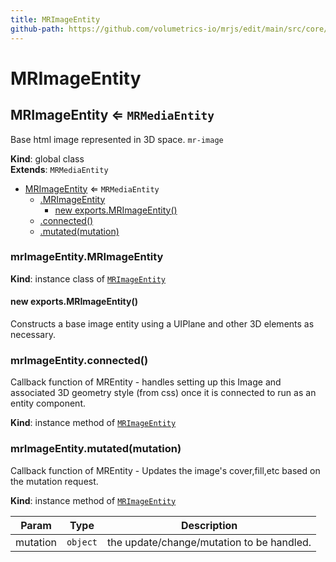 ```yaml
---
title: MRImageEntity
github-path: https://github.com/volumetrics-io/mrjs/edit/main/src/core/entities/MRImageEntity.js
---
```

# MRImageEntity

<a name="MRImageEntity"></a>

## MRImageEntity ⇐ <code>MRMediaEntity</code>
Base html image represented in 3D space. `mr-image`

**Kind**: global class  
**Extends**: <code>MRMediaEntity</code>  

* [MRImageEntity](#MRImageEntity) ⇐ <code>MRMediaEntity</code>
    * [.MRImageEntity](#MRImageEntity+MRImageEntity)
        * [new exports.MRImageEntity()](#new_MRImageEntity+MRImageEntity_new)
    * [.connected()](#MRImageEntity+connected)
    * [.mutated(mutation)](#MRImageEntity+mutated)

<a name="MRImageEntity+MRImageEntity"></a>

### mrImageEntity.MRImageEntity
**Kind**: instance class of [<code>MRImageEntity</code>](#MRImageEntity)  
<a name="new_MRImageEntity+MRImageEntity_new"></a>

#### new exports.MRImageEntity()
Constructs a base image entity using a UIPlane and other 3D elements as necessary.

<a name="MRImageEntity+connected"></a>

### mrImageEntity.connected()
Callback function of MREntity - handles setting up this Image and associated 3D geometry style (from css) once it is connected to run as an entity component.

**Kind**: instance method of [<code>MRImageEntity</code>](#MRImageEntity)  
<a name="MRImageEntity+mutated"></a>

### mrImageEntity.mutated(mutation)
Callback function of MREntity - Updates the image's cover,fill,etc based on the mutation request.

**Kind**: instance method of [<code>MRImageEntity</code>](#MRImageEntity)  

| Param | Type | Description |
| --- | --- | --- |
| mutation | <code>object</code> | the update/change/mutation to be handled. |

